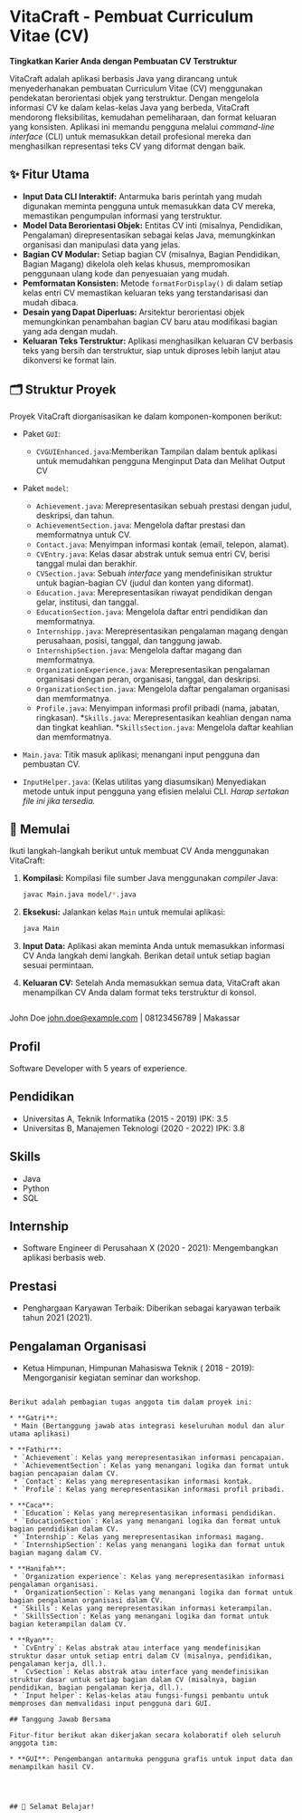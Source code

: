 
# VitaCraft - Pembuat Curriculum Vitae (CV)

**Tingkatkan Karier Anda dengan Pembuatan CV Terstruktur**

VitaCraft adalah aplikasi berbasis Java yang dirancang untuk menyederhanakan pembuatan Curriculum Vitae (CV) menggunakan pendekatan berorientasi objek yang terstruktur. Dengan mengelola informasi CV ke dalam kelas-kelas Java yang berbeda, VitaCraft mendorong fleksibilitas, kemudahan pemeliharaan, dan format keluaran yang konsisten. Aplikasi ini memandu pengguna melalui *command-line interface* (CLI) untuk memasukkan detail profesional mereka dan menghasilkan representasi teks CV yang diformat dengan baik.

## ✨ Fitur Utama

* **Input Data CLI Interaktif:** Antarmuka baris perintah yang mudah digunakan meminta pengguna untuk memasukkan data CV mereka, memastikan pengumpulan informasi yang terstruktur.
* **Model Data Berorientasi Objek:** Entitas CV inti (misalnya, Pendidikan, Pengalaman) direpresentasikan sebagai kelas Java, memungkinkan organisasi dan manipulasi data yang jelas.
* **Bagian CV Modular:** Setiap bagian CV (misalnya, Bagian Pendidikan, Bagian Magang) dikelola oleh kelas khusus, mempromosikan penggunaan ulang kode dan penyesuaian yang mudah.
* **Pemformatan Konsisten:** Metode `formatForDisplay()` di dalam setiap kelas entri CV memastikan keluaran teks yang terstandarisasi dan mudah dibaca.
* **Desain yang Dapat Diperluas:** Arsitektur berorientasi objek memungkinkan penambahan bagian CV baru atau modifikasi bagian yang ada dengan mudah.
* **Keluaran Teks Terstruktur:** Aplikasi menghasilkan keluaran CV berbasis teks yang bersih dan terstruktur, siap untuk diproses lebih lanjut atau dikonversi ke format lain.

## 🗂️ Struktur Proyek

Proyek VitaCraft diorganisasikan ke dalam komponen-komponen berikut:
* Paket `GUI`:
    * `CVGUIEnhanced.java`:Memberikan Tampilan dalam bentuk aplikasi untuk memudahkan pengguna Menginput Data dan Melihat Output CV

* Paket `model`:
    * `Achievement.java`: Merepresentasikan sebuah prestasi dengan judul, deskripsi, dan tahun.
    * `AchievementSection.java`: Mengelola daftar prestasi dan memformatnya untuk CV.
    * `Contact.java`: Menyimpan informasi kontak (email, telepon, alamat).
    * `CVEntry.java`: Kelas dasar abstrak untuk semua entri CV, berisi tanggal mulai dan berakhir.
    * `CVSection.java`: Sebuah *interface* yang mendefinisikan struktur untuk bagian-bagian CV (judul dan konten yang diformat).
    * `Education.java`: Merepresentasikan riwayat pendidikan dengan gelar, institusi, dan tanggal.
    * `EducationSection.java`: Mengelola daftar entri pendidikan dan memformatnya.
    * `Internshipp.java`: Merepresentasikan pengalaman magang dengan perusahaan, posisi, tanggal, dan tanggung jawab.
    * `InternshipSection.java`: Mengelola daftar magang dan memformatnya.
    * `OrganizationExperience.java`: Merepresentasikan pengalaman organisasi dengan peran, organisasi, tanggal, dan deskripsi.
    * `OrganizationSection.java`: Mengelola daftar pengalaman organisasi dan memformatnya.
    * `Profile.java`: Menyimpan informasi profil pribadi (nama, jabatan, ringkasan).
    *`Skills.java`: Merepresentasikan keahlian dengan nama dan tingkat keahlian.
    *`SkillsSection.java`: Mengelola daftar keahlian dan memformatnya.



* `Main.java`: Titik masuk aplikasi; menangani input pengguna dan pembuatan CV.
* `InputHelper.java`: (Kelas utilitas yang diasumsikan) Menyediakan metode untuk input pengguna yang efisien melalui CLI. *Harap sertakan file ini jika tersedia.*

## 🚀 Memulai

Ikuti langkah-langkah berikut untuk membuat CV Anda menggunakan VitaCraft:

1.  **Kompilasi:** Kompilasi file sumber Java menggunakan *compiler* Java:

    ```bash
    javac Main.java model/*.java
    ```

2.  **Eksekusi:** Jalankan kelas `Main` untuk memulai aplikasi:

    ```bash
    java Main
    ```

3.  **Input Data:** Aplikasi akan meminta Anda untuk memasukkan informasi CV Anda langkah demi langkah. Berikan detail untuk setiap bagian sesuai permintaan.

4.  **Keluaran CV:** Setelah Anda memasukkan semua data, VitaCraft akan menampilkan CV Anda dalam format teks terstruktur di konsol.

    ```bash
   John Doe
   john.doe@example.com | 08123456789 | Makassar

   Profil 
   --------------------------------------------------------
   Software Developer with 5 years of experience.
   
   Pendidikan
   --------------------------------------------------------
   - Universitas A, Teknik Informatika (2015 - 2019)
   IPK: 3.5
   - Universitas B, Manajemen Teknologi (2020 - 2022)
   IPK: 3.8
   
   Skills
   --------------------------------------------------------
   - Java
   - Python
   - SQL
   
   Internship
   --------------------------------------------------------
   - Software Engineer di Perusahaan X (2020 - 2021): Mengembangkan aplikasi berbasis web.
   
   Prestasi
   --------------------------------------------------------
   - Penghargaan Karyawan Terbaik: Diberikan sebagai karyawan terbaik tahun 2021 (2021).
   
   Pengalaman Organisasi
   --------------------------------------------------------
   - Ketua Himpunan, Himpunan Mahasiswa Teknik ( 2018 - 2019): Mengorganisir kegiatan seminar dan workshop.
   ```

Berikut adalah pembagian tugas anggota tim dalam proyek ini:

* **Gatri**:
    * Main (Bertanggung jawab atas integrasi keseluruhan modul dan alur utama aplikasi)

* **Fathir**:
    * `Achievement`: Kelas yang merepresentasikan informasi pencapaian.
    * `AchievementSection`: Kelas yang menangani logika dan format untuk bagian pencapaian dalam CV.
    * `Contact`: Kelas yang merepresentasikan informasi kontak.
    * `Profile`: Kelas yang merepresentasikan informasi profil pribadi.

* **Caca**:
    * `Education`: Kelas yang merepresentasikan informasi pendidikan.
    * `EducationSection`: Kelas yang menangani logika dan format untuk bagian pendidikan dalam CV.
    * `Internship`: Kelas yang merepresentasikan informasi magang.
    * `InternshipSection`: Kelas yang menangani logika dan format untuk bagian magang dalam CV.

* **Hanifah**:
    * `Organization experience`: Kelas yang merepresentasikan informasi pengalaman organisasi.
    * `OrganizationSection`: Kelas yang menangani logika dan format untuk bagian pengalaman organisasi dalam CV.
    * `Skills`: Kelas yang merepresentasikan informasi keterampilan.
    * `SkillsSection`: Kelas yang menangani logika dan format untuk bagian keterampilan dalam CV.

* **Ryan**:
    * `CvEntry`: Kelas abstrak atau interface yang mendefinisikan struktur dasar untuk setiap entri dalam CV (misalnya, pendidikan, pengalaman kerja, dll.).
    * `CvSection`: Kelas abstrak atau interface yang mendefinisikan struktur dasar untuk setiap bagian dalam CV (misalnya, bagian pendidikan, bagian pengalaman kerja, dll.).
    * `Input helper`: Kelas-kelas atau fungsi-fungsi pembantu untuk memproses dan memvalidasi input pengguna dari GUI.

## Tanggung Jawab Bersama

Fitur-fitur berikut akan dikerjakan secara kolaboratif oleh seluruh anggota tim:

* **GUI**: Pengembangan antarmuka pengguna grafis untuk input data dan menampilkan hasil CV.




## 🎉 Selamat Belajar!

